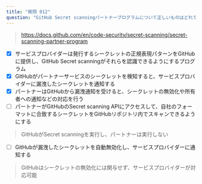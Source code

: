 ```yaml
---
title: "質問 012"
question: "GitHub Secret scanningパートナープログラムについて正しいものはどれですか？（3つ選択）"
---
```



> https://docs.github.com/en/code-security/secret-scanning/secret-scanning-partner-program
- [x] サービスプロバイダーは発行するシークレットの正規表現パターンをGitHubに提供し、GitHub Secret scanningがそれらを認識できるようにするプログラム
- [x] GitHubがパートナーサービスのシークレットを検知すると、サービスプロバイダーに漏洩したシークレットを通知する
- [x] パートナーはGitHubから漏洩通知を受けると、シークレットの無効化や所有者への通知などの対応を行う
- [ ] パートナーがGitHubのSecret scanning APIにアクセスして、自社のフォーマットに合致するシークレットをGitHubリポジトリ内でスキャンできるようにする
> GitHubがSecret scanningを実行し、パートナーは実行しない
- [ ] GitHubが漏洩したシークレットを自動無効化し、サービスプロバイダーに通知する
> GitHubはシークレットの無効化には関与せず、サービスプロバイダーが対応可能